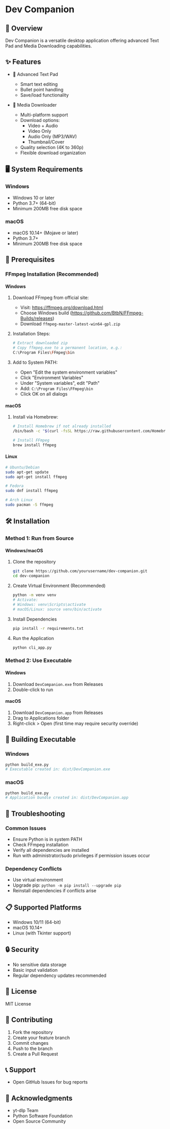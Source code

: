 # Dev Companion

## 🚀 Overview
Dev Companion is a versatile desktop application offering advanced Text Pad and Media Downloading capabilities.

## ✨ Features
- 📝 Advanced Text Pad
  * Smart text editing
  * Bullet point handling
  * Save/load functionality

- 🎥 Media Downloader
  * Multi-platform support
  * Download options:
    - Video + Audio
    - Video Only
    - Audio Only (MP3/WAV)
    - Thumbnail/Cover
  * Quality selection (4K to 360p)
  * Flexible download organization

## 🖥️ System Requirements

### Windows
- Windows 10 or later
- Python 3.7+ (64-bit)
- Minimum 200MB free disk space

### macOS
- macOS 10.14+ (Mojave or later)
- Python 3.7+ 
- Minimum 200MB free disk space

## 🔧 Prerequisites

### FFmpeg Installation (Recommended)

#### Windows
1. Download FFmpeg from official site:
   - Visit: https://ffmpeg.org/download.html
   - Choose Windows build (https://github.com/BtbN/FFmpeg-Builds/releases)
   - Download `ffmpeg-master-latest-win64-gpl.zip`

2. Installation Steps:
   ```bash
   # Extract downloaded zip
   # Copy ffmpeg.exe to a permanent location, e.g.:
   C:\Program Files\FFmpeg\bin
   ```

3. Add to System PATH:
   - Open "Edit the system environment variables"
   - Click "Environment Variables"
   - Under "System variables", edit "Path"
   - Add: `C:\Program Files\FFmpeg\bin`
   - Click OK on all dialogs

#### macOS
1. Install via Homebrew:
   ```bash
   # Install Homebrew if not already installed
   /bin/bash -c "$(curl -fsSL https://raw.githubusercontent.com/Homebrew/install/HEAD/install.sh)"

   # Install FFmpeg
   brew install ffmpeg
   ```

#### Linux
```bash
# Ubuntu/Debian
sudo apt-get update
sudo apt-get install ffmpeg

# Fedora
sudo dnf install ffmpeg

# Arch Linux
sudo pacman -S ffmpeg
```

## 🛠️ Installation

### Method 1: Run from Source

#### Windows/macOS
1. Clone the repository
   ```bash
   git clone https://github.com/yourusername/dev-companion.git
   cd dev-companion
   ```

2. Create Virtual Environment (Recommended)
   ```bash
   python -m venv venv
   # Activate:
   # Windows: venv\Scripts\activate
   # macOS/Linux: source venv/bin/activate
   ```

3. Install Dependencies
   ```bash
   pip install -r requirements.txt
   ```

4. Run the Application
   ```bash
   python cli_app.py
   ```

### Method 2: Use Executable

#### Windows
1. Download `DevCompanion.exe` from Releases
2. Double-click to run

#### macOS
1. Download `DevCompanion.app` from Releases
2. Drag to Applications folder
3. Right-click > Open (first time may require security override)

## 🔨 Building Executable

### Windows
```bash
python build_exe.py
# Executable created in: dist/DevCompanion.exe
```

### macOS
```bash
python build_exe.py
# Application bundle created in: dist/DevCompanion.app
```

## 🐛 Troubleshooting

### Common Issues
- Ensure Python is in system PATH
- Check FFmpeg installation
- Verify all dependencies are installed
- Run with administrator/sudo privileges if permission issues occur

### Dependency Conflicts
- Use virtual environment
- Upgrade pip: `python -m pip install --upgrade pip`
- Reinstall dependencies if conflicts arise

## 📋 Supported Platforms
- Windows 10/11 (64-bit)
- macOS 10.14+ 
- Linux (with Tkinter support)

## 🔒 Security
- No sensitive data storage
- Basic input validation
- Regular dependency updates recommended

## 📜 License
MIT License

## 🤝 Contributing
1. Fork the repository
2. Create your feature branch
3. Commit changes
4. Push to the branch
5. Create a Pull Request

## 📞 Support
- Open GitHub Issues for bug reports

## 🌟 Acknowledgments
- yt-dlp Team
- Python Software Foundation
- Open Source Community
